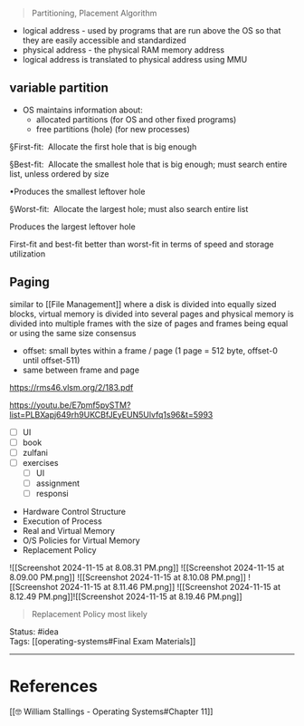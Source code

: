 > Partitioning, Placement Algorithm

- logical address - used by programs that are run above the OS so that they are easily accessible and standardized
- physical address - the physical RAM memory address
- logical address is translated to physical address using MMU 

## variable partition

- OS maintains information about:
	- allocated partitions (for OS and other fixed programs)
	- free partitions (hole) (for new processes)

§First-fit:  Allocate the first hole that is big enough

§Best-fit:  Allocate the smallest hole that is big enough; must search entire list, unless ordered by size 

•Produces the smallest leftover hole

§Worst-fit:  Allocate the largest hole; must also search entire list 

Produces the largest leftover hole

First-fit and best-fit better than worst-fit in terms of speed and storage utilization

## Paging

similar to [[File Management]] where a disk is divided into equally sized blocks, virtual memory is divided into several pages and physical memory is divided into multiple frames with the size of pages and frames being equal or using the same size consensus

- offset: small bytes within a frame / page (1 page = 512 byte, offset-0 until offset-511)
- same between frame and page

https://rms46.vlsm.org/2/183.pdf

 https://youtu.be/E7pmf5pySTM?list=PLBXapj649rh9UKCBfJEyEUN5Ulvfq1s96&t=5993
 
- [ ] UI
- [ ] book
- [ ] zulfani
- [ ] exercises
	- [ ] UI
	- [ ] assignment
	- [ ] responsi

- ﻿﻿Hardware Control Structure 
- ﻿﻿Execution of Process 
- ﻿﻿Real and Virtual Memory 
- ﻿﻿O/S Policies for Virtual Memory 
- ﻿﻿Replacement Policy 

![[Screenshot 2024-11-15 at 8.08.31 PM.png]]
![[Screenshot 2024-11-15 at 8.09.00 PM.png]]
![[Screenshot 2024-11-15 at 8.10.08 PM.png]]
![[Screenshot 2024-11-15 at 8.11.46 PM.png]]
![[Screenshot 2024-11-15 at 8.12.49 PM.png]]![[Screenshot 2024-11-15 at 8.19.46 PM.png]]

> Replacement Policy most likely

Status: #idea  
Tags: [[operating-systems#Final Exam Materials]]

---
# References
[[🤓 William Stallings - Operating Systems#Chapter 11]]